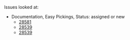 Issues looked at:
- Documentation, Easy Pickings, Status: assigned or new
  - [28581](https://code.djangoproject.com/ticket/28581)
  - [28539](https://code.djangoproject.com/ticket/28539)
  - [28539](https://code.djangoproject.com/ticket/28290)
